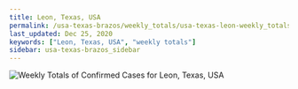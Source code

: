 ```yaml
---
title: Leon, Texas, USA
permalink: /usa-texas-brazos/weekly_totals/usa-texas-leon-weekly_totals.html
last_updated: Dec 25, 2020
keywords: ["Leon, Texas, USA", "weekly totals"]
sidebar: usa-texas-brazos_sidebar
---
```


![Weekly Totals of Confirmed Cases for Leon, Texas, USA](/covid_tracker/images/graphs/usa-texas-leon-weekly_totals_graph.png)

